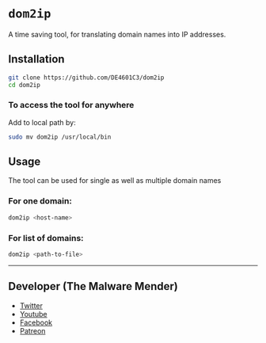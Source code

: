 # `dom2ip`
A time saving tool, for translating domain names into IP addresses.

## Installation
 ```bash
git clone https://github.com/DE4601C3/dom2ip
cd dom2ip
```
### To access the tool for anywhere
Add to local path by:
```bash
sudo mv dom2ip /usr/local/bin
```

## Usage
The tool can be used for single as well as multiple domain names

### For one domain:
```bash
dom2ip <host-name>
```

### For list of domains:
```bash
dom2ip <path-to-file>
```
---

## Developer (The Malware Mender)
- [Twitter](x.com/@DE4601C3)
- [Youtube](youtube.com/@DE4601C3)
- [Facebook](facebook.com/@DE4601C3)
- [Patreon](patreon.com/@DE4601C3)
